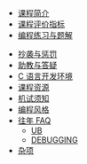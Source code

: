 - [课程简介](intro)
- [课程评价指标](hw)
- [编程练习与题解](problemset)
<!-- - [项目要求](project/project) -->
<!-- - [期末机试须知](examguide) -->
- [抄袭与惩罚](plagiarize)
- [助教与答疑](qa)
- [C 语言开发环境](envs)
- [课程资源](resources)
- [机试须知](examguide)
- [编程风格](styles)
- [往年 FAQ](faq/faq)
  - [UB](faq/ub)
  - [DEBUGGING](faq/debugging)
- [杂项](misc/misc)
